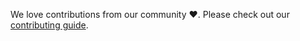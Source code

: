 We love contributions from our community ❤️. Please check out our [contributing guide](https://cocoindex.io/docs/contributing/guide).
